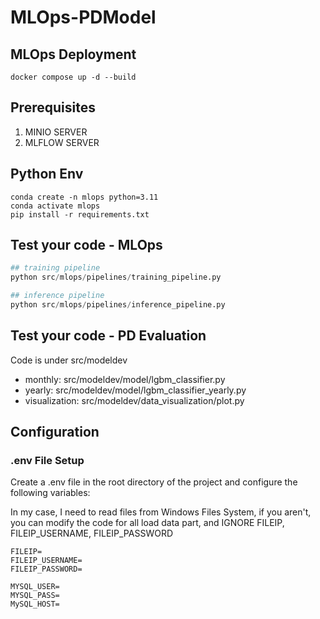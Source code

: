 # MLOps-PDModel

## MLOps Deployment
```
docker compose up -d --build
```

## Prerequisites

1. MINIO SERVER
2. MLFLOW SERVER


## Python Env

```
conda create -n mlops python=3.11
conda activate mlops
pip install -r requirements.txt
```

## Test your code - MLOps

```python
## training pipeline
python src/mlops/pipelines/training_pipeline.py

## inference pipeline
python src/mlops/pipelines/inference_pipeline.py
```

## Test your code - PD Evaluation

Code is under src/modeldev

- monthly: src/modeldev/model/lgbm_classifier.py
- yearly: src/modeldev/model/lgbm_classifier_yearly.py
- visualization: src/modeldev/data_visualization/plot.py

## Configuration

### .env File Setup
Create a .env file in the root directory of the project and configure the following variables:

In my case, I need to read files from Windows Files System, if you aren't, you can modify the code for all load data part, and IGNORE FILEIP, FILEIP_USERNAME, FILEIP_PASSWORD  
```
FILEIP=
FILEIP_USERNAME=
FILEIP_PASSWORD=

MYSQL_USER=
MYSQL_PASS=
MySQL_HOST=
```
